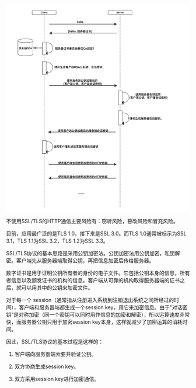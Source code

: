 ![](img/HttpsFlow.png)

不使用SSL/TLS的HTTP通信主要风险有：窃听风险，篡改风险和冒充风险。

目前，应用最广泛的是TLS 1.0，接下来是SSL 3.0。而TLS 1.0通常被标示为SSL 3.1，TLS 1.1为SSL 3.2，TLS 1.2为SSL 3.3。

SSL/TLS协议的基本思路是采用公钥加密法。公钥加密法用公钥加密，私钥解密。客户端先从服务器端取得公钥，再把信息加密后传给服务器。

数字证书是用于证明公钥所有者的身份的电子文件。它包括公钥本身的信息，所有者信息以及颁发证书的机构的信息。客户端从可靠的机构取得服务器端的证书之后，就可以用其中的公钥来加密文件。

对于每一个 session（通常指从注册进入系统到注销退出系统之间所经过的时间），客户端和服务器端都生成一个session key，用它来加密信息。由于"对话密钥"是对称加密（同一个密钥可以同时用作信息的加密和解密），所以运算速度非常快，而服务器公钥只用于加密session key本身，这样就减少了加密运算的消耗时间。

因此，SSL/TLS协议的基本过程是这样的：

1. 客户端向服务器端索要并验证公钥。

2. 双方协商生成session key。

3. 双方采用session key进行加密通信。


